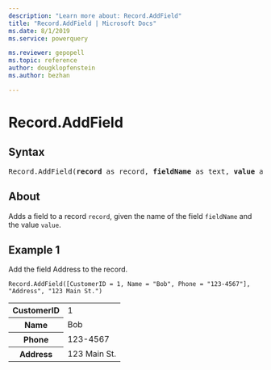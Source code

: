 ```yaml
---
description: "Learn more about: Record.AddField"
title: "Record.AddField | Microsoft Docs"
ms.date: 8/1/2019
ms.service: powerquery

ms.reviewer: gepopell
ms.topic: reference
author: dougklopfenstein
ms.author: bezhan

---
```

# Record.AddField

## Syntax

<pre>
Record.AddField(<b>record</b> as record, <b>fieldName</b> as text, <b>value</b> as any, optional <b>delayed</b> as nullable logical) as record 
</pre>
  
## About  
Adds a field to a record `record`, given the name of the field `fieldName` and the value `value`.

## Example 1
Add the field Address to the record.

```powerquery-m
Record.AddField([CustomerID = 1, Name = "Bob", Phone = "123-4567"], "Address", "123 Main St.")
```

<table> <tr> <th>CustomerID</th> <td>1</td> </tr> <tr> <th>Name</th> <td>Bob</td> </tr> <tr> <th>Phone</th> <td>123-4567</td> </tr> <tr> <th>Address</th> <td>123 Main St.</td> </tr> </table>
